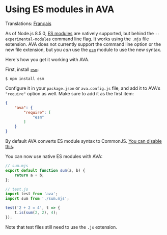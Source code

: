 # Using ES modules in AVA

Translations: [Français](https://github.com/avajs/ava-docs/blob/master/fr_FR/docs/recipes/es-modules.md)

As of Node.js 8.5.0, [ES modules](http://2ality.com/2017/09/native-esm-node.html) are natively supported, but behind the `--experimental-modules` command line flag. It works using the `.mjs` file extension. AVA does not currently support the command line option or the new file extension, but you *can* use the [`esm`](https://github.com/standard-things/esm) module to use the new syntax.

Here's how you get it working with AVA.

First, install [`esm`](https://github.com/standard-things/esm):

```
$ npm install esm
```

Configure it in your `package.json` or `ava.config.js` file, and add it to AVA's `"require"` option as well. Make sure to add it as the first item:

```json
{
	"ava": {
		"require": [
			"esm"
		]
	}
}
```

By default AVA converts ES module syntax to CommonJS. [You can disable this](./babel.md#preserve-es-module-syntax).

You can now use native ES modules with AVA:

```js
// sum.mjs
export default function sum(a, b) {
	return a + b;
};
```

```js
// test.js
import test from 'ava';
import sum from './sum.mjs';

test('2 + 2 = 4', t => {
	t.is(sum(2, 2), 4);
});
```

Note that test files still need to use the `.js` extension.
